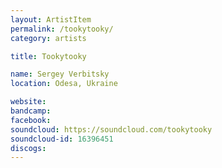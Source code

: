 ```yaml
---
layout: ArtistItem
permalink: /tookytooky/
category: artists

title: Tookytooky

name: Sergey Verbitsky
location: Odesa, Ukraine

website: 
bandcamp: 
facebook: 
soundcloud: https://soundcloud.com/tookytooky
soundcloud-id: 16396451
discogs: 
---
```

